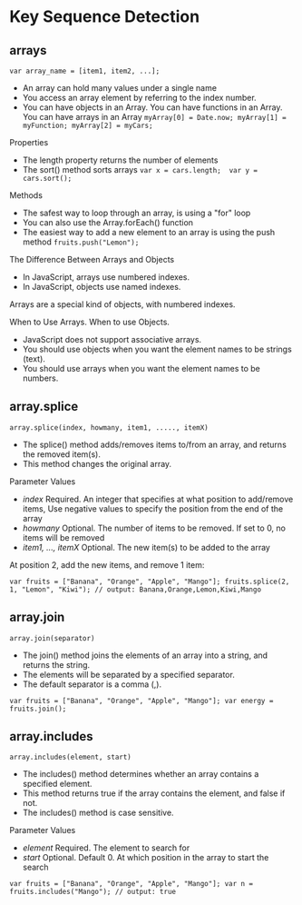 # Key Sequence Detection
 
arrays
---------------------------------------
``var array_name = [item1, item2, ...];``

* An array can hold many values under a single name
* You access an array element by referring to the index number.
* You can have objects in an Array. You can have functions in an Array. You can have arrays in an Array
``myArray[0] = Date.now;
myArray[1] = myFunction;
myArray[2] = myCars;``

Properties
* The length property returns the number of elements
* The sort() method sorts arrays
``
var x = cars.length; 
var y = cars.sort(); 
``

Methods
* The safest way to loop through an array, is using a "for" loop
* You can also use the Array.forEach() function
* The easiest way to add a new element to an array is using the push method
``fruits.push("Lemon");``


The Difference Between Arrays and Objects
* In JavaScript, arrays use numbered indexes.  
* In JavaScript, objects use named indexes.

Arrays are a special kind of objects, with numbered indexes.

When to Use Arrays. When to use Objects.
* JavaScript does not support associative arrays.
* You should use objects when you want the element names to be strings (text).
* You should use arrays when you want the element names to be numbers.


array.splice
---------------------------------------
``array.splice(index, howmany, item1, ....., itemX)``
* The splice() method adds/removes items to/from an array, and returns the removed item(s).
* This method changes the original array.

Parameter Values
* _index_	Required. An integer that specifies at what position to add/remove items, Use negative values to specify the position from the end of the array
* _howmany_	Optional. The number of items to be removed. If set to 0, no items will be removed
* _item1, ..., itemX_	Optional. The new item(s) to be added to the array

At position 2, add the new items, and remove 1 item:

``
var fruits = ["Banana", "Orange", "Apple", "Mango"];
fruits.splice(2, 1, "Lemon", "Kiwi");
// output: Banana,Orange,Lemon,Kiwi,Mango
``


array.join
---------------------------------------
``array.join(separator)``
* The join() method joins the elements of an array into a string, and returns the string.
* The elements will be separated by a specified separator. 
* The default separator is a comma (,).

``
var fruits = ["Banana", "Orange", "Apple", "Mango"];
var energy = fruits.join();
``


array.includes
---------------------------------------
``array.includes(element, start) ``
* The includes() method determines whether an array contains a specified element.
* This method returns true if the array contains the  element, and false if not.
* The includes() method is case sensitive.

Parameter Values
* _element_	Required. The element to search for
* _start_	Optional. Default 0. At which position in the array to start the search

``
var fruits = ["Banana", "Orange", "Apple", "Mango"];
var n = fruits.includes("Mango");
// output: true
``